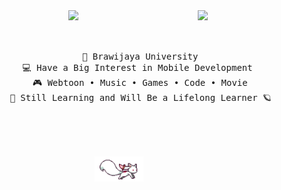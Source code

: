 <div align="center">
    <img src="https://github.com/auliaahc/auliaahc/blob/main/assets/background.gif" width="25%" align="right" style="margin-left: 20px;"/>
    <img src="https://readme-typing-svg.demolab.com?font=Inconsolata&weight=500&size=40&duration=4000&pause=300&color=EA005E&center=true&vCenter=true&multiline=true&repeat=false&random=false&width=1300&height=140&lines=hi+there!+✧˖*°࿐;i'm+aulia%2C+a+girl+dev+techie+from+the+stars+❀" width="70%" />
    <br><br>
    <pre style="margin: 20px 0; padding: 10px;">
        🏫 Brawijaya University
        💻 Have a Big Interest in Mobile Development 
        🎮 Webtoon • Music • Games • Code • Movie
        🌙 Still Learning and Will Be a Lifelong Learner 🪐
    </pre>
    <br><br>
    <img src="https://github.com/auliaahc/auliaahc/blob/main/assets/kyubey.gif" height="40" />
</div>
